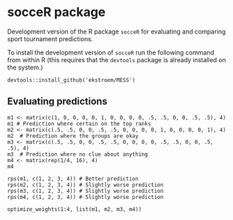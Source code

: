 # socceR package


Development version of the R package `socceR` for evaluating and comparing sport tournament predictions.

To install the development version of `socceR` run the following command from 
within R (this requires that the `devtools` package is already installed on the system.)


    devtools::install_github('ekstroem/MESS')


## Evaluating predictions

```
m1 <- matrix(c(1, 0, 0, 0, 0, 1, 0, 0, 0, 0, .5, .5, 0, 0, .5, .5), 4)
m1 # Prediction where certain on the top ranks
m2 <- matrix(c(.5, .5, 0, 0, .5, .5, 0, 0, 0, 0, 1, 0, 0, 0, 0, 1), 4)
m2  # Prediction where the groups are okay 
m3 <- matrix(c(.5, .5, 0, 0, .5, .5, 0, 0, 0, 0, .5, .5, 0, 0, .5, .5), 4)
m3  # Prediction where no clue about anything
m4 <- matrix(rep(1/4, 16), 4)
m4

rps(m1, c(1, 2, 3, 4)) # Better prediction
rps(m2, c(1, 2, 3, 4)) # Slightly worse prediction
rps(m3, c(1, 2, 3, 4)) # Slightly worse prediction
rps(m4, c(1, 2, 3, 4)) # Slightly worse prediction

optimize_weights(1:4, list(m1, m2, m3, m4))

```